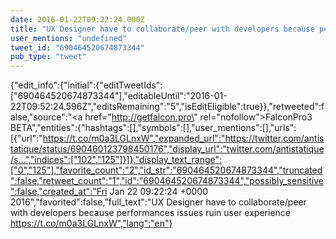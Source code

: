 ```yaml
---
date: 2016-01-22T09:22:24.000Z
title: "UX Designer have to collaborate/peer with developers because performances issues ruin user experience https://t.co/m0a3LGLnxW″"
user_mentions: "undefined"
tweet_id: "690464520674873344"
pub_type: "tweet"
---
```

{"edit_info":{"initial":{"editTweetIds":["690464520674873344"],"editableUntil":"2016-01-22T09:52:24.596Z","editsRemaining":"5","isEditEligible":true}},"retweeted":false,"source":"<a href=\"http://getfalcon.pro\" rel=\"nofollow\">FalconPro3 BETA</a>","entities":{"hashtags":[],"symbols":[],"user_mentions":[],"urls":[{"url":"https://t.co/m0a3LGLnxW","expanded_url":"https://twitter.com/antistatique/status/690460123798450176","display_url":"twitter.com/antistatique/s…","indices":["102","125"]}]},"display_text_range":["0","125"],"favorite_count":"2","id_str":"690464520674873344","truncated":false,"retweet_count":"1","id":"690464520674873344","possibly_sensitive":false,"created_at":"Fri Jan 22 09:22:24 +0000 2016","favorited":false,"full_text":"UX Designer have to collaborate/peer with developers because performances issues ruin user experience https://t.co/m0a3LGLnxW","lang":"en"}
